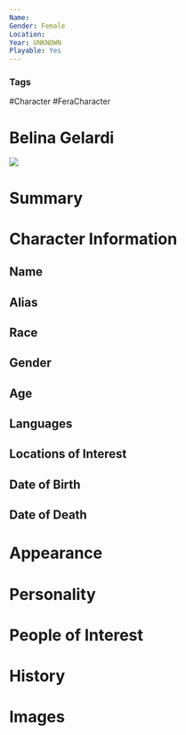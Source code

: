 ```yaml
---
Name: 
Gender: Female
Location: 
Year: UNKNOWN
Playable: Yes
---
```


### Tags
#Character #FeraCharacter 

# Belina Gelardi

![](FOkemCsXEAEKtu9.jpg)
# Summary


# Character Information

## Name

## Alias

## Race

## Gender

## Age

## Languages

## Locations of Interest

## Date of Birth

## Date of Death

# Appearance

# Personality

# People of Interest

# History

# Images

